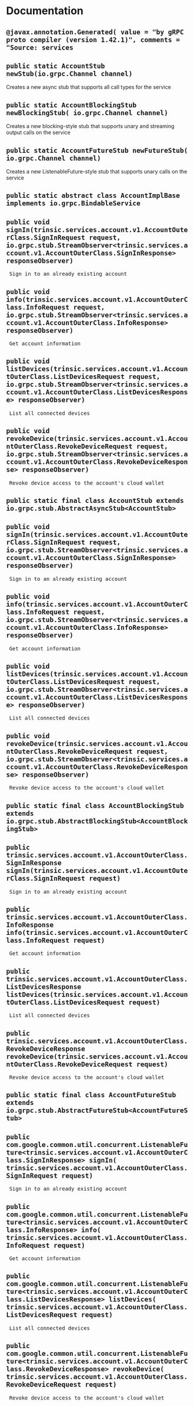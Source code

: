 # Documentation

## `@javax.annotation.Generated( value = "by gRPC proto compiler (version 1.42.1)", comments = "Source: services`

## `public static AccountStub newStub(io.grpc.Channel channel)`

Creates a new async stub that supports all call types for the service

## `public static AccountBlockingStub newBlockingStub( io.grpc.Channel channel)`

Creates a new blocking-style stub that supports unary and streaming output calls on the service

## `public static AccountFutureStub newFutureStub( io.grpc.Channel channel)`

Creates a new ListenableFuture-style stub that supports unary calls on the service

## `public static abstract class AccountImplBase implements io.grpc.BindableService`

## `public void signIn(trinsic.services.account.v1.AccountOuterClass.SignInRequest request, io.grpc.stub.StreamObserver<trinsic.services.account.v1.AccountOuterClass.SignInResponse> responseObserver)`

<pre> Sign in to an already existing account </pre>

## `public void info(trinsic.services.account.v1.AccountOuterClass.InfoRequest request, io.grpc.stub.StreamObserver<trinsic.services.account.v1.AccountOuterClass.InfoResponse> responseObserver)`

<pre> Get account information </pre>

## `public void listDevices(trinsic.services.account.v1.AccountOuterClass.ListDevicesRequest request, io.grpc.stub.StreamObserver<trinsic.services.account.v1.AccountOuterClass.ListDevicesResponse> responseObserver)`

<pre> List all connected devices </pre>

## `public void revokeDevice(trinsic.services.account.v1.AccountOuterClass.RevokeDeviceRequest request, io.grpc.stub.StreamObserver<trinsic.services.account.v1.AccountOuterClass.RevokeDeviceResponse> responseObserver)`

<pre> Revoke device access to the account's cloud wallet </pre>

## `public static final class AccountStub extends io.grpc.stub.AbstractAsyncStub<AccountStub>`

## `public void signIn(trinsic.services.account.v1.AccountOuterClass.SignInRequest request, io.grpc.stub.StreamObserver<trinsic.services.account.v1.AccountOuterClass.SignInResponse> responseObserver)`

<pre> Sign in to an already existing account </pre>

## `public void info(trinsic.services.account.v1.AccountOuterClass.InfoRequest request, io.grpc.stub.StreamObserver<trinsic.services.account.v1.AccountOuterClass.InfoResponse> responseObserver)`

<pre> Get account information </pre>

## `public void listDevices(trinsic.services.account.v1.AccountOuterClass.ListDevicesRequest request, io.grpc.stub.StreamObserver<trinsic.services.account.v1.AccountOuterClass.ListDevicesResponse> responseObserver)`

<pre> List all connected devices </pre>

## `public void revokeDevice(trinsic.services.account.v1.AccountOuterClass.RevokeDeviceRequest request, io.grpc.stub.StreamObserver<trinsic.services.account.v1.AccountOuterClass.RevokeDeviceResponse> responseObserver)`

<pre> Revoke device access to the account's cloud wallet </pre>

## `public static final class AccountBlockingStub extends io.grpc.stub.AbstractBlockingStub<AccountBlockingStub>`

## `public trinsic.services.account.v1.AccountOuterClass.SignInResponse signIn(trinsic.services.account.v1.AccountOuterClass.SignInRequest request)`

<pre> Sign in to an already existing account </pre>

## `public trinsic.services.account.v1.AccountOuterClass.InfoResponse info(trinsic.services.account.v1.AccountOuterClass.InfoRequest request)`

<pre> Get account information </pre>

## `public trinsic.services.account.v1.AccountOuterClass.ListDevicesResponse listDevices(trinsic.services.account.v1.AccountOuterClass.ListDevicesRequest request)`

<pre> List all connected devices </pre>

## `public trinsic.services.account.v1.AccountOuterClass.RevokeDeviceResponse revokeDevice(trinsic.services.account.v1.AccountOuterClass.RevokeDeviceRequest request)`

<pre> Revoke device access to the account's cloud wallet </pre>

## `public static final class AccountFutureStub extends io.grpc.stub.AbstractFutureStub<AccountFutureStub>`

## `public com.google.common.util.concurrent.ListenableFuture<trinsic.services.account.v1.AccountOuterClass.SignInResponse> signIn( trinsic.services.account.v1.AccountOuterClass.SignInRequest request)`

<pre> Sign in to an already existing account </pre>

## `public com.google.common.util.concurrent.ListenableFuture<trinsic.services.account.v1.AccountOuterClass.InfoResponse> info( trinsic.services.account.v1.AccountOuterClass.InfoRequest request)`

<pre> Get account information </pre>

## `public com.google.common.util.concurrent.ListenableFuture<trinsic.services.account.v1.AccountOuterClass.ListDevicesResponse> listDevices( trinsic.services.account.v1.AccountOuterClass.ListDevicesRequest request)`

<pre> List all connected devices </pre>

## `public com.google.common.util.concurrent.ListenableFuture<trinsic.services.account.v1.AccountOuterClass.RevokeDeviceResponse> revokeDevice( trinsic.services.account.v1.AccountOuterClass.RevokeDeviceRequest request)`

<pre> Revoke device access to the account's cloud wallet </pre>
